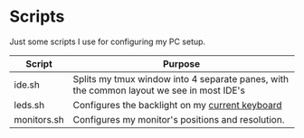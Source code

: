 # Scripts

Just some scripts I use for configuring my PC setup.


| Script      | Purpose                                                                                                                     |
|-------------|-----------------------------------------------------------------------------------------------------------------------------|
| ide.sh      | Splits my tmux window into 4 separate panes, with the common layout we see in most IDE's                                    |
| leds.sh     | Configures the backlight on my [current keyboard](https://www.coolermaster.com/catalog/peripheral/keyboards/devastator-ii/) |
| monitors.sh | Configures my monitor's positions and resolution.                                                                           |
